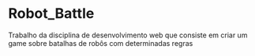 # Robot_Battle
Trabalho da disciplina de desenvolvimento web que consiste em criar um game sobre batalhas de robôs com determinadas regras
